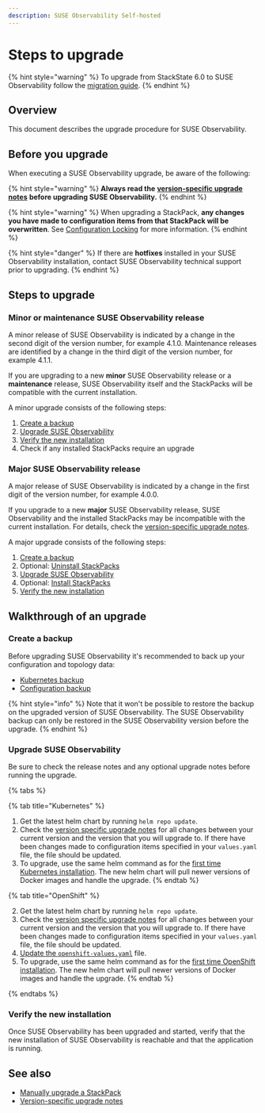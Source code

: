 ```yaml
---
description: SUSE Observability Self-hosted
---
```


# Steps to upgrade

{% hint style="warning" %}
To upgrade from StackState 6.0 to SUSE Observability follow the [migration guide](./migrate-from-6.md).
{% endhint %}

## Overview

This document describes the upgrade procedure for SUSE Observability.

## Before you upgrade

When executing a SUSE Observability upgrade, be aware of the following:

{% hint style="warning" %}
**Always read the** [**version-specific upgrade notes**](version-specific-upgrade-instructions.md) **before upgrading SUSE Observability.**
{% endhint %}

{% hint style="warning" %}
When upgrading a StackPack, **any changes you have made to configuration items from that StackPack will be overwritten**. See [Configuration Locking](../../stackpacks/about-stackpacks.md#locked-configuration-items) for more information.
{% endhint %}

{% hint style="danger" %}
If there are **hotfixes** installed in your SUSE Observability installation, contact SUSE Observability technical support prior to upgrading.
{% endhint %}

## Steps to upgrade

### Minor or maintenance SUSE Observability release

A minor release of SUSE Observability is indicated by a change in the second digit of the version number, for example 4.1.0. Maintenance releases are identified by a change in the third digit of the version number, for example 4.1.1.

If you are upgrading to a new **minor** SUSE Observability release or a **maintenance** release, SUSE Observability itself and the StackPacks will be compatible with the current installation.

A minor upgrade consists of the following steps:

1. [Create a backup](#create-a-backup)
2. [Upgrade SUSE Observability](#upgrade-stackstate)
3. [Verify the new installation](#verify-the-new-installation)
4. Check if any installed StackPacks require an upgrade

### Major SUSE Observability release

A major release of SUSE Observability is indicated by a change in the first digit of the version number, for example 4.0.0.

If you upgrade to a new **major** SUSE Observability release, SUSE Observability and the installed StackPacks may be incompatible with the current installation. For details, check the [version-specific upgrade notes](version-specific-upgrade-instructions.md).

A major upgrade consists of the following steps:

1. [Create a backup](steps-to-upgrade.md#create-a-backup)
2. Optional: [Uninstall StackPacks](steps-to-upgrade.md#uninstall-stackpacks-optional)
3. [Upgrade SUSE Observability](steps-to-upgrade.md#upgrade-stackstate)
4. Optional: [Install StackPacks](steps-to-upgrade.md#install-stackpacks-optional)
5. [Verify the new installation](steps-to-upgrade.md#verify-the-new-installation)

## Walkthrough of an upgrade

### Create a backup

Before upgrading SUSE Observability it's recommended to back up your configuration and topology data:

* [Kubernetes backup](../data-management/backup_restore/kubernetes_backup.md)
* [Configuration backup](../data-management/backup_restore/configuration_backup.md)

{% hint style="info" %}
Note that it won't be possible to restore the backup on the upgraded version of SUSE Observability. The SUSE Observability backup can only be restored in the SUSE Observability version before the upgrade.
{% endhint %}

### Upgrade SUSE Observability

Be sure to check the release notes and any optional upgrade notes before running the upgrade.

{% tabs %}

{% tab title="Kubernetes" %}

1. Get the latest helm chart by running `helm repo update`.
2. Check the [version specific upgrade notes](version-specific-upgrade-instructions.md) for all changes between your current version and the version that you will upgrade to. If there have been changes made to configuration items specified in your `values.yaml` file, the file should be updated.
3. To upgrade, use the same helm command as for the [first time Kubernetes installation](../install-stackstate/kubernetes_openshift/kubernetes_install.md#deploy-suse-observability-with-helm). The new helm chart will pull newer versions of Docker images and handle the upgrade.
{% endtab %}

{% tab title="OpenShift" %}

2. Get the latest helm chart by running `helm repo update`.
3. Check the [version specific upgrade notes](version-specific-upgrade-instructions.md) for all changes between your current version and the version that you will upgrade to. If there have been changes made to configuration items specified in your `values.yaml` file, the file should be updated.
4. [Update the `openshift-values.yaml`](/setup/install-stackstate/kubernetes_openshift/openshift_install.md#additional-openshift-values-file) file.
5. To upgrade, use the same helm command as for the [first time OpenShift installation](/setup/install-stackstate/kubernetes_openshift/openshift_install.md#deploy-suse-observability-with-helm). The new helm chart will pull newer versions of Docker images and handle the upgrade.
{% endtab %}

{% endtabs %}

### Verify the new installation

Once SUSE Observability has been upgraded and started, verify that the new installation of SUSE Observability is reachable and that the application is running.

## See also

* [Manually upgrade a StackPack](../../stackpacks/about-stackpacks.md#upgrade-a-stackpack)
* [Version-specific upgrade notes](version-specific-upgrade-instructions.md)

